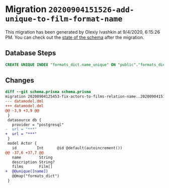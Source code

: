# Migration `20200904151526-add-unique-to-film-format-name`

This migration has been generated by Olexiy Ivashkin at 9/4/2020, 6:15:26 PM.
You can check out the [state of the schema](./schema.prisma) after the migration.

## Database Steps

```sql
CREATE UNIQUE INDEX "formats_dict.name_unique" ON "public"."formats_dict"("name")
```

## Changes

```diff
diff --git schema.prisma schema.prisma
migration 20200904125453-fix-actors-to-films-relation-name..20200904151526-add-unique-to-film-format-name
--- datamodel.dml
+++ datamodel.dml
@@ -3,9 +3,9 @@
 }
 datasource db {
   provider = "postgresql"
-  url = "***"
+  url = "***"
 }
 model Actor {
   id         Int      @id @default(autoincrement())
@@ -37,6 +37,7 @@
   name        String
   description String?
   films       Film[]
+  @@unique([name])
   @@map("formats_dict")
 }
```



